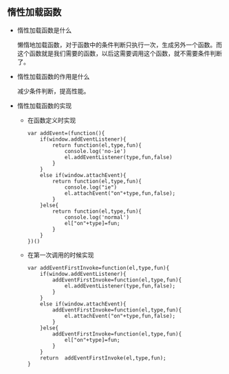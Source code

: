 ## 惰性加载函数
- 惰性加载函数是什么

    懒惰地加载函数，对于函数中的条件判断只执行一次，生成另外一个函数。而这个函数就是我们需要的函数，以后这需要调用这个函数，就不需要条件判断了。

- 惰性加载函数的作用是什么  

    减少条件判断，提高性能。  

- 惰性加载函数的实现  
    - 在函数定义时实现  

        ```
        var addEvent=(function(){
            if(window.addEventListener){
                return function(el,type,fun){
                    console.log('no-ie')
                    el.addEventListener(type,fun,false)
                }
            }
            else if(window.attachEvent){
                return function(el,type,fun){
                    console.log("ie")
                    el.attachEvent("on"+type,fun,false);
                }
            }else{
                return function(el,type,fun){
                    console.log('normal')
                    el["on"+type]=fun;
                }
            }
        })()
        ```

    - 在第一次调用的时候实现
        ```
        var addEventFirstInvoke=function(el,type,fun){
            if(window.addEventListener){
                addEventFirstInvoke=function(el,type,fun){
                    el.addEventListener(type,fun,false);
                }
            }
            else if(window.attachEvent){
                addEventFirstInvoke=function(el,type,fun){
                    el.attachEvent("on"+type,fun,false);
                }
            }else{
                addEventFirstInvoke=function(el,type,fun){
                    el["on"+type]=fun;
                }
            }
            return  addEventFirstInvoke(el,type,fun);
        }
        ```